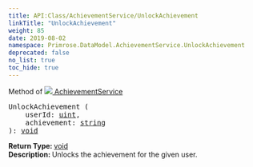 ```yaml
---
title: API:Class/AchievementService/UnlockAchievement
linkTitle: "UnlockAchievement"
weight: 85
date: 2019-08-02
namespace: Primrose.DataModel.AchievementService.UnlockAchievement
deprecated: false
no_list: true
toc_hide: true
---
```

Method of <a href="/docs/api-reference/Class/AchievementService"><img src="/icons/silk/award_star_gold_1.png"/>&nbsp;AchievementService</a>
<pre class="method-declaration">
UnlockAchievement (
    userId: <a class="type" href="/docs/api-reference/System/Primitives#uint32">uint</a>,
    achievement: <a class="type" href="/docs/api-reference/System/string">string</a>
): <a class="type" href="/docs/api-reference/System/void">void</a></pre>
<b>Return Type: </b>
<a class="type" href="/docs/api-reference/System/void">void</a>
<br/>
<b>Description: </b>
Unlocks the achievement for the given user.

